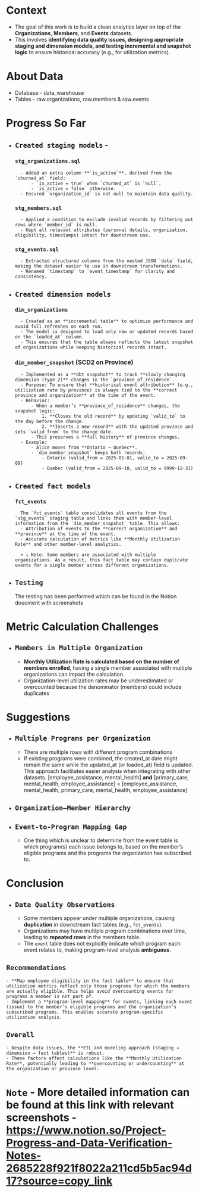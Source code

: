 # Context
- The goal of this work is to build a clean analytics layer on top of the **Organizations**, **Members**, and **Events** datasets.
- This involves **identifying data quality issues, designing appropriate staging and dimension models, and testing incremental and snapshot logic** to ensure historical accuracy (e.g., for utilization metrics).

# About Data
- Database - data_warehouse
- Tables - raw.organizations, raw.members & raw.events

# Progress So Far
- ## **`Created staging models`** - 
    ### **`stg_organizations.sql`**
        - Added an extra column **`is_active`**, derived from the `churned_at` field:
            - `is_active = true` when `churned_at` is `null`.
            - `is_active = false` otherwise.
        - Ensured `organization_id` is not null to maintain data quality.

    ### **`stg_members.sql`**
        - Applied a condition to exclude invalid records by filtering out rows where `member_id` is null.
        - Kept all relevant attributes (personal details, organization, eligibility, timestamps) intact for downstream use.

    ### **`stg_events.sql`**
        - Extracted structured columns from the nested JSON `data` field, making the dataset easier to use in downstream transformations.
        - Renamed `timestamp` to `event_timestamp` for clarity and consistency.

- ## **`Created dimension models`**
    ### **`dim_organizations`**
        - Created as an **incremental table** to optimize performance and avoid full refreshes on each run.
        - The model is designed to load only new or updated records based on the `loaded_at` column.
        - This ensures that the table always reflects the latest snapshot of organizations while keeping historical records intact.

    ### **`dim_member_snapshot` (SCD2 on Province)**
        - Implemented as a **dbt snapshot** to track **slowly changing dimension (Type 2)** changes in the `province_of_residence`.
        - Purpose: To ensure that **historical event attribution** (e.g., utilization rate by province) is always tied to the **correct province and organization** at the time of the event.
        - Behavior:
            - When a member’s **province_of_residence** changes, the snapshot logic:
                1. **Closes the old record** by updating `valid_to` to the day before the change.
                2. **Inserts a new record** with the updated province and sets `valid_from` to the change date.
            - This preserves a **full history** of province changes.
        - Example:
            - Alice moves from **Ontario → Quebec**.
            - `dim_member_snapshot` keeps both records:
                - Ontario (valid_from = 2025-01-01, valid_to = 2025-09-09)
                - Quebec (valid_from = 2025-09-10, valid_to = 9999-12-31)

- ## **`Created fact models`**
    ### **`fct_events`**
        The `fct_events` table consolidates all events from the `stg_events` staging table and links them with member-level information from the `dim_member_snapshot` table. This allows:
        - Attribution of events to the **correct organization** and **province** at the time of the event.
        - Accurate calculation of metrics like **Monthly Utilization Rate** and other member-level analytics.
            
        > ⚠️ Note: Some members are associated with multiple organizations. As a result, this fact table may contain duplicate events for a single member across different organizations.

 - ## **`Testing`**
    The testing has been performed which can be found in the Notion doucment with screenshots


# Metric Calculation Challenges
- ## **`Members in Multiple Organization`**
    - **Monthly Utilization Rate is calculated based on the number of members enrolled**, having a single member associated with multiple organizations can impact the calculation. 
    - Organization-level utilization rates may be underestimated or overcounted because the denominator (members) could include duplicates

# Suggestions
- ## **`Multiple Programs per Organization`**
    - There are multiple rows with different program combinations
    - If existing programs were combined, the created_at date might remain the same while the updated_at (or loaded_at) field is updated. This approach facilitates easier analysis when integrating with other datasets.
        [employee_assistance, mental_health] **and** [primary_care, mental_health, employee_assistance] = [employee_assistance, mental_health, primary_care, mental_health, employee_assistance]

- ## **`Organization–Member Hierarchy`**

- ## **`Event-to-Program Mapping Gap`**
    - One thing which is unclear to determine from the event table is which program(s) each issue belongs to, based on the member’s eligible programs and the programs the organization has subscribed to.

# Conclusion
- ## **`Data Quality Observations`**
    - Some members appear under multiple organizations, causing **duplication** in downstream fact tables (e.g., `fct_events`).
    - Organizations may have multiple program combinations over time, leading to **repeated rows** in the members table.
    - The `event` table does not explicitly indicate which program each event relates to, making program-level analysis **ambiguous**.

## **`Recommendations`**
    - **Map employee eligibility in the fact table** to ensure that utilization metrics reflect only those programs for which the members are actually eligible. This helps avoid overcounting events for programs a member is not part of.
    - Implement a **program-level mapping** for events, linking each event (issue) to the member’s eligible programs and the organization’s subscribed programs. This enables accurate program-specific utilization analysis.

## **`Overall`**
    - Despite data issues, the **ETL and modeling approach (staging → dimension → fact tables)** is robust.
    - These factors affect calculations like the **Monthly Utilization Rate**, potentially leading to **overcounting or undercounting** at the organization or province level.

# **`Note`** - More detailed information can be found at this link with relevant screenshots - https://www.notion.so/Project-Progress-and-Data-Verification-Notes-2685228f921f8022a211cd5b5ac94d17?source=copy_link